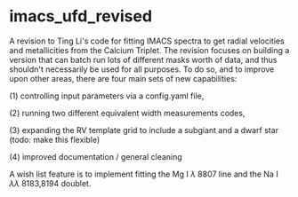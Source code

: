 # imacs_ufd_revised
A revision to Ting Li's code for fitting IMACS spectra to get radial velocities and metallicities from the Calcium Triplet.
The revision focuses on building a version that can batch run lots of different masks worth of data, and thus shouldn't necessarily be used for all purposes. 
To do so, and to improve upon other areas, there are four main sets of new capabilities:


 (1) controlling input parameters via a config.yaml file,
 
 (2) running two different equivalent width measurements codes,
 
 (3) expanding the RV template grid to include a subgiant and a dwarf star (todo: make this flexible)
 
 (4) improved documentation / general cleaning


 A wish list feature is to implement fitting the Mg I $\lambda$ 8807 line and the Na I $\lambda\lambda$ 8183,8194 doublet.


 

